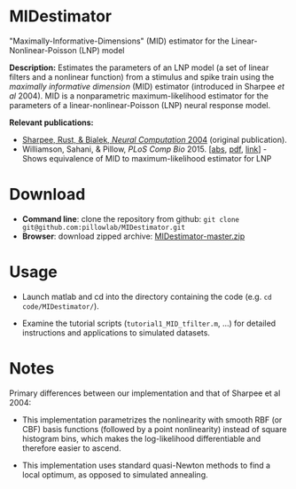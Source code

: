 # MIDestimator
"Maximally-Informative-Dimensions" (MID) estimator for the Linear-Nonlinear-Poisson (LNP) model

**Description:** Estimates the parameters of an LNP model (a set of linear filters and a nonlinear function) from a stimulus and
 spike train using the *maximally informative dimension* (MID) estimator (introduced in Sharpee *et al* 2004). MID is a nonparametric maximum-likelihood estimator for the parameters of a linear-nonlinear-Poisson (LNP) neural response model.

**Relevant publications:**

* [Sharpee, Rust, & Bialek, *Neural Computation* 2004](http://www.mitpressjournals.org/doi/abs/10.1162/089976604322742010) (original publication).
* Williamson, Sahani, & Pillow, *PLoS Comp Bio* 2015. [[abs](http://pillowlab.princeton.edu/pubs/abs_Williamson15_PLoSCB.html),
      [pdf](http://pillowlab.princeton.edu/pubs/Williamson_etal_plosCB2015.pdf), 
      [link](http://journals.plos.org/ploscompbiol/article?id=10.1371/journal.pcbi.1004141)]
      - Shows equivalence of MID to maximum-likelihood estimator for LNP

Download
==========

* **Command line**: clone the repository from github:
```git clone git@github.com:pillowlab/MIDestimator.git```
* **Browser**:  download zipped archive:  [MIDestimator-master.zip](https://github.com/pillowlab/MIDestimator/archive/master.zip)


Usage
=====

* Launch matlab and cd into the directory containing the code
 (e.g. `cd code/MIDestimator/`).

* Examine the tutorial scripts (`tutorial1_MID_tfilter.m`, ...) for detailed instructions and applications to simulated datasets.


Notes
=====

Primary differences between our implementation and that of Sharpee et
al 2004:

* This implementation parametrizes the nonlinearity with smooth RBF
  (or CBF) basis functions (followed by a point nonlinearity) instead
  of square histogram bins, which makes the log-likelihood
  differentiable and therefore easier to ascend.

* This implementation uses standard quasi-Newton methods to find a
  local optimum, as opposed to simulated annealing.
